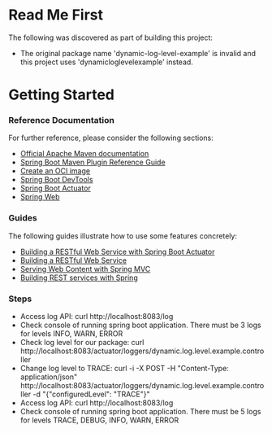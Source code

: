 # Read Me First
The following was discovered as part of building this project:

* The original package name 'dynamic-log-level-example' is invalid and this project uses 'dynamicloglevelexample' instead.

# Getting Started

### Reference Documentation
For further reference, please consider the following sections:

* [Official Apache Maven documentation](https://maven.apache.org/guides/index.html)
* [Spring Boot Maven Plugin Reference Guide](https://docs.spring.io/spring-boot/docs/2.6.6/maven-plugin/reference/html/)
* [Create an OCI image](https://docs.spring.io/spring-boot/docs/2.6.6/maven-plugin/reference/html/#build-image)
* [Spring Boot DevTools](https://docs.spring.io/spring-boot/docs/2.6.6/reference/htmlsingle/#using-boot-devtools)
* [Spring Boot Actuator](https://docs.spring.io/spring-boot/docs/2.6.6/reference/htmlsingle/#production-ready)
* [Spring Web](https://docs.spring.io/spring-boot/docs/2.6.6/reference/htmlsingle/#boot-features-developing-web-applications)

### Guides
The following guides illustrate how to use some features concretely:

* [Building a RESTful Web Service with Spring Boot Actuator](https://spring.io/guides/gs/actuator-service/)
* [Building a RESTful Web Service](https://spring.io/guides/gs/rest-service/)
* [Serving Web Content with Spring MVC](https://spring.io/guides/gs/serving-web-content/)
* [Building REST services with Spring](https://spring.io/guides/tutorials/bookmarks/)

### Steps

* Access log API: curl http://localhost:8083/log
* Check console of running spring boot application. There must be 3 logs for levels INFO, WARN, ERROR
* Check log level for our package: curl http://localhost:8083/actuator/loggers/dynamic.log.level.example.controller
* Change log level to TRACE: curl -i -X POST -H "Content-Type: application/json" http://localhost:8083/actuator/loggers/dynamic.log.level.example.controller  -d "{\"configuredLevel\": \"TRACE\"}"
* Access log API: curl http://localhost:8083/log
* Check console of running spring boot application. There must be 5 logs for levels TRACE, DEBUG, INFO, WARN, ERROR
